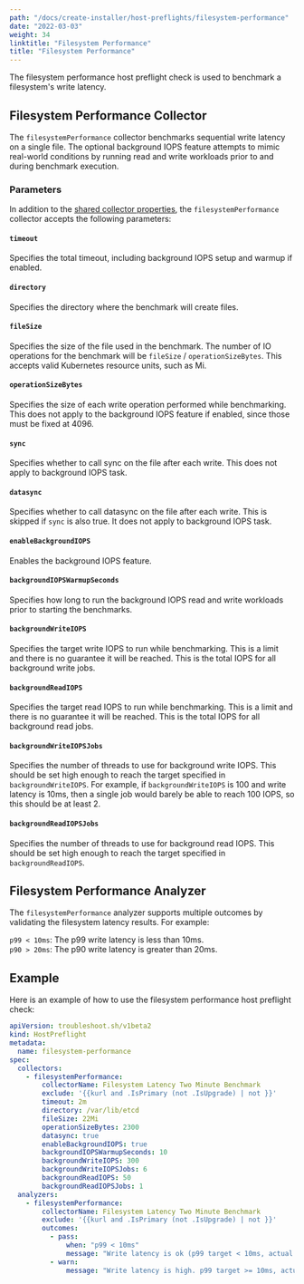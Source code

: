 ```yaml
---
path: "/docs/create-installer/host-preflights/filesystem-performance"
date: "2022-03-03"
weight: 34
linktitle: "Filesystem Performance"
title: "Filesystem Performance"
---
```

 
The filesystem performance host preflight check is used to benchmark a filesystem's write latency.

## Filesystem Performance Collector

The `filesystemPerformance` collector benchmarks sequential write latency on a single file.
The optional background IOPS feature attempts to mimic real-world conditions by running read and write workloads prior to and during benchmark execution.

### Parameters

In addition to the [shared collector properties](https://troubleshoot.sh/docs/collect/collectors/#shared-properties), the `filesystemPerformance` collector accepts the following parameters:

#### `timeout`

Specifies the total timeout, including background IOPS setup and warmup if enabled.

#### `directory`

Specifies the directory where the benchmark will create files.

#### `fileSize`

Specifies the size of the file used in the benchmark.
The number of IO operations for the benchmark will be `fileSize` / `operationSizeBytes`.
This accepts valid Kubernetes resource units, such as Mi.

#### `operationSizeBytes`

Specifies the size of each write operation performed while benchmarking.
This does not apply to the background IOPS feature if enabled, since those must be fixed at 4096.

#### `sync`

Specifies whether to call sync on the file after each write. This does not apply to background IOPS task.

#### `datasync`

Specifies whether to call datasync on the file after each write.
This is skipped if `sync` is also true.
It does not apply to background IOPS task.

#### `enableBackgroundIOPS`

Enables the background IOPS feature.

#### `backgroundIOPSWarmupSeconds`

Specifies how long to run the background IOPS read and write workloads prior to starting the benchmarks.

#### `backgroundWriteIOPS`

Specifies the target write IOPS to run while benchmarking.
This is a limit and there is no guarantee it will be reached.
This is the total IOPS for all background write jobs.

#### `backgroundReadIOPS`

Specifies the target read IOPS to run while benchmarking.
This is a limit and there is no guarantee it will be reached.
This is the total IOPS for all background read jobs.

#### `backgroundWriteIOPSJobs`

Specifies the number of threads to use for background write IOPS.
This should be set high enough to reach the target specified in `backgroundWriteIOPS`.
For example, if `backgroundWriteIOPS` is 100 and write latency is 10ms, then a single job would barely be able to reach 100 IOPS, so this should be at least 2.

#### `backgroundReadIOPSJobs`

Specifies the number of threads to use for background read IOPS.
This should be set high enough to reach the target specified in `backgroundReadIOPS`.

## Filesystem Performance Analyzer

The `filesystemPerformance` analyzer supports multiple outcomes by validating the filesystem latency results. For example:

`p99 < 10ms`: The p99 write latency is less than 10ms.<br/>
`p90 > 20ms`: The p90 write latency is greater than 20ms.

## Example

Here is an example of how to use the filesystem performance host preflight check:

```yaml
apiVersion: troubleshoot.sh/v1beta2
kind: HostPreflight
metadata:
  name: filesystem-performance
spec:
  collectors:
    - filesystemPerformance:
        collectorName: Filesystem Latency Two Minute Benchmark
        exclude: '{{kurl and .IsPrimary (not .IsUpgrade) | not }}'
        timeout: 2m
        directory: /var/lib/etcd
        fileSize: 22Mi
        operationSizeBytes: 2300
        datasync: true
        enableBackgroundIOPS: true
        backgroundIOPSWarmupSeconds: 10
        backgroundWriteIOPS: 300
        backgroundWriteIOPSJobs: 6
        backgroundReadIOPS: 50
        backgroundReadIOPSJobs: 1
  analyzers:
    - filesystemPerformance:
        collectorName: Filesystem Latency Two Minute Benchmark
        exclude: '{{kurl and .IsPrimary (not .IsUpgrade) | not }}'
        outcomes:
          - pass:
              when: "p99 < 10ms"
              message: "Write latency is ok (p99 target < 10ms, actual: {{ .P99 }})"
          - warn:
              message: "Write latency is high. p99 target >= 10ms, actual:{{ .String }}"
```
